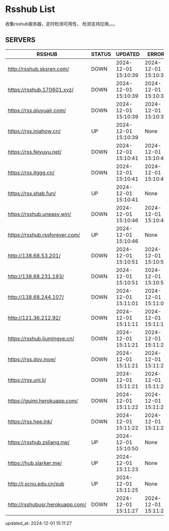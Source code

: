 # Rsshub List

收集rsshub服务器，定时检测可用性， 检测支持应用。。。


## SERVERS

|  RSSHUB   | STATUS  | UPDATED  | ERROR  | TWITTER |  
|  ----  | ----  | ----  | ----  | ---- |  
| http://rsshub.sksren.com/ | DOWN | 2024-12-01 15:10:39 | 2024-12-01 15:10:39 |  
| https://rsshub.170601.xyz/ | DOWN | 2024-12-01 15:10:39 | 2024-12-01 15:10:39 |  
| https://rss.qiuyuair.com/ | DOWN | 2024-12-01 15:10:39 | 2024-12-01 15:10:39 |  
| https://rss.injahow.cn/ | UP | 2024-12-01 15:10:39 | None ||  
| https://rss.feiyuyu.net/ | DOWN | 2024-12-01 15:10:41 | 2024-12-01 15:10:41 |  
| https://rss.itggg.cn/ | DOWN | 2024-12-01 15:10:41 | 2024-12-01 15:10:41 |  
| https://rss.shab.fun/ | UP | 2024-12-01 15:10:41 | None ||  
| https://rsshub.uneasy.win/ | DOWN | 2024-12-01 15:10:46 | 2024-12-01 15:10:46 |  
| https://rsshub.rssforever.com/ | UP | 2024-12-01 15:10:46 | None ||  
| http://138.68.53.201/ | DOWN | 2024-12-01 15:10:51 | 2024-12-01 15:10:51 |  
| http://138.68.231.193/ | DOWN | 2024-12-01 15:10:51 | 2024-12-01 15:10:51 |  
| http://138.68.244.107/ | DOWN | 2024-12-01 15:11:01 | 2024-12-01 15:11:01 |  
| http://121.36.212.92/ | DOWN | 2024-12-01 15:11:11 | 2024-12-01 15:11:11 |  
| https://rsshub.liumingye.cn/ | DOWN | 2024-12-01 15:11:21 | 2024-12-01 15:11:21 |  
| https://rss.dov.moe/ | DOWN | 2024-12-01 15:11:21 | 2024-12-01 15:11:21 |  
| https://rss.unl.li/ | DOWN | 2024-12-01 15:11:21 | 2024-12-01 15:11:21 |  
| https://guimi.herokuapp.com/ | DOWN | 2024-12-01 15:11:22 | 2024-12-01 15:11:22 |  
| https://rss.hee.ink/ | DOWN | 2024-12-01 15:11:22 | 2024-12-01 15:11:22 |  
| https://rsshub.zsliang.me/ | UP | 2024-12-01 15:10:50 | None |OK|  
| https://hub.slarker.me/ | UP | 2024-12-01 15:11:23 | None ||  
| http://i.scnu.edu.cn/sub | UP | 2024-12-01 15:11:25 | None ||  
| http://rsshubusr.herokuapp.com/ | DOWN | 2024-12-01 15:11:27 | 2024-12-01 15:11:27 |  
  

updated_at: 2024-12-01 15:11:27  
